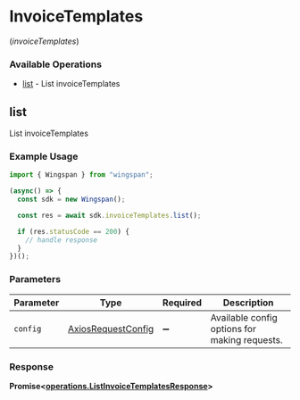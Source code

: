 # InvoiceTemplates
(*invoiceTemplates*)

### Available Operations

* [list](#list) - List invoiceTemplates

## list

List invoiceTemplates

### Example Usage

```typescript
import { Wingspan } from "wingspan";

(async() => {
  const sdk = new Wingspan();

  const res = await sdk.invoiceTemplates.list();

  if (res.statusCode == 200) {
    // handle response
  }
})();
```

### Parameters

| Parameter                                                    | Type                                                         | Required                                                     | Description                                                  |
| ------------------------------------------------------------ | ------------------------------------------------------------ | ------------------------------------------------------------ | ------------------------------------------------------------ |
| `config`                                                     | [AxiosRequestConfig](https://axios-http.com/docs/req_config) | :heavy_minus_sign:                                           | Available config options for making requests.                |


### Response

**Promise<[operations.ListInvoiceTemplatesResponse](../../models/operations/listinvoicetemplatesresponse.md)>**

